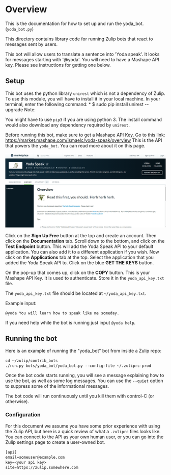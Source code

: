 # Overview

This is the documentation for how to set up and run the yoda_bot. (`yoda_bot.py`)

This directory contains library code for running Zulip
bots that react to messages sent by users.

This bot will allow users to translate a sentence into 'Yoda speak'.
It looks for messages starting with '@yoda'. You will need to have a
Mashape API key. Please see instructions for getting one below.

## Setup
This bot uses the python library `unirest` which is not a
dependency of Zulip. To use this module, you will have to
install it in your local machine. In your terminal, enter
the following command:
    * $ sudo pip install unirest --upgrade
Note:

You might have to use `pip3` if you are using python 3.
The install command would also download any dependency
required by `unirest`.

Before running this bot, make sure to get a Mashape API Key.
Go to this link:
<https://market.mashape.com/ismaelc/yoda-speak/overview>
This is the API that powers the `yoda_bot`. You can read more about it
on this page.

![yoda api overview](yoda-speak-api.png)

Click on the **Sign Up Free** button at the top and create
an account. Then click on the **Documentation** tab. Scroll down to the
bottom, and click on the **Test Endpoint** button.
This will add the Yoda Speak API to your default application. You can
also add it to a different application if you wish. Now click on the
**Applications** tab at the top. Select the application that you added
the Yoda Speak API to. Click on the blue **GET THE KEYS** button.

On the pop-up that comes up, click on the **COPY** button.
This is your Mashape API Key. It is used
to authenticate. Store it in the `yoda_api_key.txt` file.

The `yoda_api_key.txt` file should be located at `~/yoda_api_key.txt`.

Example input:

    @yoda You will learn how to speak like me someday.

If you need help while the bot is running just input `@yoda help`.

## Running the bot

Here is an example of running the "yoda_bot" bot from
inside a Zulip repo:

    cd ~/zulip/contrib_bots
    ./run.py bots/yoda_bot/yoda_bot.py --config-file ~/.zuliprc-prod

Once the bot code starts running, you will see a
message explaining how to use the bot, as well as
some log messages.  You can use the `--quiet` option
to suppress some of the informational messages.

The bot code will run continuously until you kill them with
control-C (or otherwise).

### Configuration

For this document we assume you have some prior experience
with using the Zulip API, but here is a quick review of
what a `.zuliprc` files looks like.  You can connect to the
API as your own human user, or you can go into the Zulip settings
page to create a user-owned bot.

    [api]
    email=someuser@example.com
    key=<your api key>
    site=https://zulip.somewhere.com
